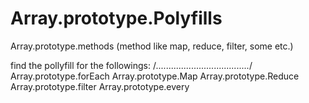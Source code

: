 # Array.prototype.Polyfills

Array.prototype.methods (method like map, reduce, filter, some etc.)

find the pollyfill for the followings:
/_....................................._/
Array.prototype.forEach
Array.prototype.Map
Array.prototype.Reduce
Array.prototype.filter
Array.prototype.every

